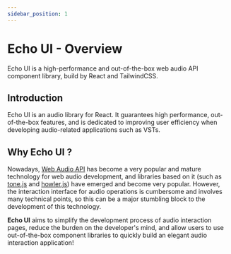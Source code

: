 ```yaml
---
sidebar_position: 1
---
```


# Echo UI - Overview

Echo UI is a high-performance and out-of-the-box web audio API component library, build by React and TailwindCSS.

## Introduction

Echo UI is an audio library for React. It guarantees high performance, out-of-the-box features, and is dedicated to improving user efficiency when developing audio-related applications such as VSTs.

## Why Echo UI ?

Nowadays, [Web Audio API](https://developer.mozilla.org/en-US/docs/Web/API/Web_Audio_API) has become a very popular and mature technology for web audio development, and libraries based on it (such as [tone.js](https://github.com/Tonejs/Tone.js) and [howler.js](https://github.com/goldfire/howler.js)) have emerged and become very popular. However, the interaction interface for audio operations is cumbersome and involves many technical points, so this can be a major stumbling block to the development of this technology.

**Echo UI** aims to simplify the development process of audio interaction pages, reduce the burden on the developer's mind, and allow users to use out-of-the-box component libraries to quickly build an elegant audio interaction application!
